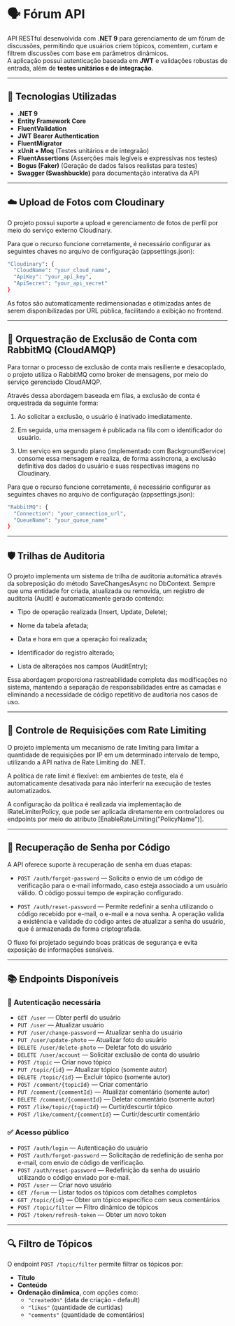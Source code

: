 # 🗣️ Fórum API

API RESTful desenvolvida com **.NET 9** para gerenciamento de um fórum de discussões, permitindo que usuários criem tópicos, comentem, curtam e filtrem discussões com base em parâmetros dinâmicos.  
A aplicação possui autenticação baseada em **JWT** e validações robustas de entrada, além de **testes unitários e de integração**.

---

##  🚀 Tecnologias Utilizadas

- **.NET 9**
- **Entity Framework Core**
- **FluentValidation**
- **JWT Bearer Authentication**
- **FluentMigrator**
- **xUnit + Moq** (Testes unitários e de integraão)
- **FluentAssertions** (Asserções mais legíveis e expressivas nos testes)
- **Bogus (Faker)** (Geração de dados falsos realistas para testes)
- **Swagger (Swashbuckle)** para documentação interativa da API

---

## ☁️ Upload de Fotos com Cloudinary

O projeto possui suporte a upload e gerenciamento de fotos de perfil por meio do serviço externo Cloudinary.

Para que o recurso funcione corretamente, é necessário configurar as seguintes chaves no arquivo de configuração (appsettings.json):

``` bash
"Cloudinary": {
  "CloudName": "your_cloud_name",
  "ApiKey": "your_api_key",
  "ApiSecret": "your_api_secret"
}
```

As fotos são automaticamente redimensionadas e otimizadas antes de serem disponibilizadas por URL pública, facilitando a exibição no frontend.

---

## 📩 Orquestração de Exclusão de Conta com RabbitMQ (CloudAMQP)

Para tornar o processo de exclusão de conta mais resiliente e desacoplado, o projeto utiliza o RabbitMQ como broker de mensagens, por meio do serviço gerenciado CloudAMQP.

Através dessa abordagem baseada em filas, a exclusão de conta é orquestrada da seguinte forma:

1. Ao solicitar a exclusão, o usuário é inativado imediatamente.

2. Em seguida, uma mensagem é publicada na fila com o identificador do usuário.

3. Um serviço em segundo plano (implementado com BackgroundService) consome essa mensagem e realiza, de forma assíncrona, a exclusão definitiva dos dados do usuário e suas respectivas imagens no Cloudinary.

Para que o recurso funcione corretamente, é necessário configurar as seguintes chaves no arquivo de configuração (appsettings.json):

``` bash
"RabbitMQ": {
  "Connection": "your_connection_url",
  "QueueName": "your_queue_name"
}
```

---

## 🛡️ Trilhas de Auditoria

O projeto implementa um sistema de trilha de auditoria automática através da sobreposição do método SaveChangesAsync no DbContext.
Sempre que uma entidade for criada, atualizada ou removida, um registro de auditoria (Audit) é automaticamente gerado contendo:

- Tipo de operação realizada (Insert, Update, Delete);

- Nome da tabela afetada;

- Data e hora em que a operação foi realizada;

- Identificador do registro alterado;

- Lista de alterações nos campos (AuditEntry);

Essa abordagem proporciona rastreabilidade completa das modificações no sistema, mantendo a separação de responsabilidades entre as camadas e eliminando a necessidade de código repetitivo de auditoria nos casos de uso.

---

## 🚦 Controle de Requisições com Rate Limiting
O projeto implementa um mecanismo de rate limiting para limitar a quantidade de requisições por IP em um determinado intervalo de tempo, utilizando a API nativa de Rate Limiting do .NET.

A política de rate limit é flexível: em ambientes de teste, ela é automaticamente desativada para não interferir na execução de testes automatizados.

A configuração da política é realizada via implementação de IRateLimiterPolicy, que pode ser aplicada diretamente em controladores ou endpoints por meio do atributo [EnableRateLimiting("PolicyName")].

---

## 🔐 Recuperação de Senha por Código

A API oferece suporte à recuperação de senha em duas etapas:

- `POST /auth/forgot-password` — Solicita o envio de um código de verificação para o e-mail informado, caso esteja associado a um usuário válido. O código possui tempo de expiração configurado.

- `POST /auth/reset-password` — Permite redefinir a senha utilizando o código recebido por e-mail, o e-mail e a nova senha. A operação valida a existência e validade do código antes de atualizar a senha do usuário, que é armazenada de forma criptografada.

O fluxo foi projetado seguindo boas práticas de segurança e evita exposição de informações sensíveis.

---

## 📚 Endpoints Disponíveis

### 🔐 Autenticação necessária

- `GET /user` — Obter perfil do usuário
- `PUT /user` — Atualizar usuário
- `PUT /user/change-password` — Atualizar senha do usuário
- `PUT /user/update-photo` — Atualizar foto do usuário
- `DELETE /user/delete-photo` — Deletar foto do usuário
- `DELETE /user/account` — Solicitar exclusão de conta do usuário
- `POST /topic` — Criar novo tópico
- `PUT /topic/{id}` — Atualizar tópico (somente autor)
- `DELETE /topic/{id}` — Excluir tópico (somente autor)
- `POST /comment/{topicId}` — Criar comentário
- `PUT /comment/{commentId}` — Atualizar comentário (somente autor)
- `DELETE /comment/{commentId}` — Deletar comentário (somente autor)
- `POST /like/topic/{topicId}` — Curtir/descurtir tópico
- `POST /like/comment/{commentId}` — Curtir/descurtir comentário

### ✅ Acesso público

- `POST /auth/login` — Autenticação do usuário
- `POST /auth/forgot-password` — Solicitação de redefinição de senha por e-mail, com envio de código de verificação.
- `POST /auth/reset-password` — Redefinição da senha do usuário utilizando o código enviado por e-mail.
- `POST /user` — Criar novo usuário
- `GET /forum` — Listar todos os tópicos com detalhes completos
- `GET /topic/{id}` — Obter um tópico específico com seus comentários
- `POST /topic/filter` — Filtro dinâmico de tópicos
- `POST /token/refresh-token` — Obter um novo token

---

## 🔍 Filtro de Tópicos

O endpoint `POST /topic/filter` permite filtrar os tópicos por:

- **Título**
- **Conteúdo**
- **Ordenação dinâmica**, com opções como:
  - `"createdOn"` (data de criação - default)
  - `"likes"` (quantidade de curtidas)
  - `"comments"` (quantidade de comentários)
